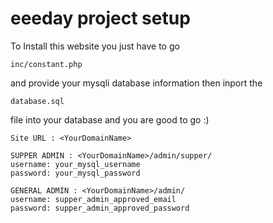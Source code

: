# eeeday project setup

To Install this website you just have to go 
```
inc/constant.php 
```
and provide your mysqli database information then 
inport the 
```
database.sql
```
file into your database and you are good to go :)

```
Site URL : <YourDomainName>

SUPPER ADMIN : <YourDomainName>/admin/supper/
username: your_mysql_username
password: your_mysql_password

GENERAL ADMIN : <YourDomainName>/admin/
username: supper_admin_approved_email
password: supper_admin_approved_password
  
```
